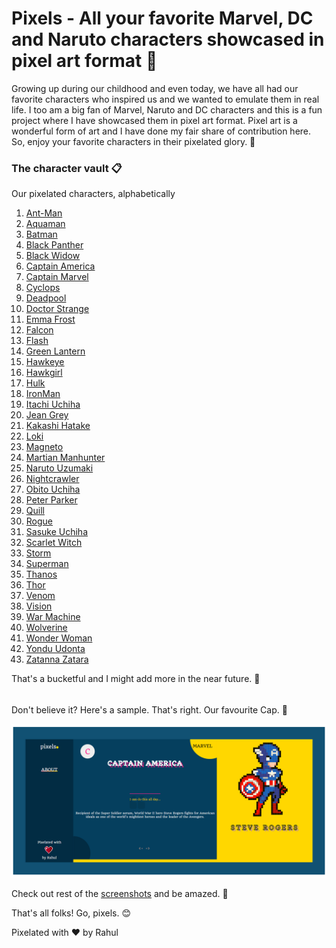 # Pixels - All your favorite Marvel, DC and Naruto characters showcased in pixel art format 🎉

Growing up during our childhood and even today, we have all had our favorite characters who inspired us and we wanted to emulate them in real life. I too am a big fan of Marvel, Naruto and DC characters and this is a fun project where I have showcased them in pixel art format. Pixel art is a wonderful form of art and I have done my fair share of contribution here. So, enjoy your favorite characters in their pixelated glory. 🙌


### The character vault 📋 

Our pixelated characters, alphabetically
  1. [Ant-Man](https://rahul-kabra.github.io/pixels/character/ant-man)
  2. [Aquaman](https://rahul-kabra.github.io/pixels/character/aquaman)
  3. [Batman](https://rahul-kabra.github.io/pixels/character/batman)
  4. [Black Panther](https://rahul-kabra.github.io/pixels/character/black-panther)
  5. [Black Widow](https://rahul-kabra.github.io/pixels/character/black-widow)
  6. [Captain America](https://rahul-kabra.github.io/pixels/character/captain-america)
  7. [Captain Marvel](https://rahul-kabra.github.io/pixels/character/captain-marvel)
  8. [Cyclops](https://rahul-kabra.github.io/pixels/character/cyclops)
  9. [Deadpool](https://rahul-kabra.github.io/pixels/character/deadpool)
  10. [Doctor Strange](https://rahul-kabra.github.io/pixels/character/doctor-strange)
  11. [Emma Frost](https://rahul-kabra.github.io/pixels/character/emma-frost)
  12. [Falcon](https://rahul-kabra.github.io/pixels/character/falcon)
  13. [Flash](https://rahul-kabra.github.io/pixels/character/flash)
  14. [Green Lantern](https://rahul-kabra.github.io/pixels/character/green-lantern)
  15. [Hawkeye](https://rahul-kabra.github.io/pixels/character/hawkeye)
  16. [Hawkgirl](https://rahul-kabra.github.io/pixels/character/hawkgirl)
  17. [Hulk](https://rahul-kabra.github.io/pixels/character/hulk)
  18. [IronMan](https://rahul-kabra.github.io/pixels/character/ironman)
  19. [Itachi Uchiha](https://rahul-kabra.github.io/pixels/character/itachi-uchiha)
  20. [Jean Grey](https://rahul-kabra.github.io/pixels/character/jean-grey)
  21. [Kakashi Hatake](https://rahul-kabra.github.io/pixels/character/kakashi-hatake)
  22. [Loki](https://rahul-kabra.github.io/pixels/character/loki)
  23. [Magneto](https://rahul-kabra.github.io/pixels/character/magneto)
  24. [Martian Manhunter](https://rahul-kabra.github.io/pixels/character/martian-manhunter)
  25. [Naruto Uzumaki](https://rahul-kabra.github.io/pixels/character/naruto-uzumaki)
  26. [Nightcrawler](https://rahul-kabra.github.io/pixels/character/nightcrawler)
  27. [Obito Uchiha](https://rahul-kabra.github.io/pixels/character/obito-uchiha)
  28. [Peter Parker](https://rahul-kabra.github.io/pixels/character/peter-parker)
  29. [Quill](https://rahul-kabra.github.io/pixels/character/quill)
  30. [Rogue](https://rahul-kabra.github.io/pixels/character/rogue)
  31. [Sasuke Uchiha](https://rahul-kabra.github.io/pixels/character/sasuke-uchiha)
  32. [Scarlet Witch](https://rahul-kabra.github.io/pixels/character/scarlet-witch)
  33. [Storm](https://rahul-kabra.github.io/pixels/character/storm)
  34. [Superman](https://rahul-kabra.github.io/pixels/character/superman)
  35. [Thanos](https://rahul-kabra.github.io/pixels/character/thanos)
  36. [Thor](https://rahul-kabra.github.io/pixels/character/thor)
  37. [Venom](https://rahul-kabra.github.io/pixels/character/venom)
  38. [Vision](https://rahul-kabra.github.io/pixels/character/vision)
  39. [War Machine](https://rahul-kabra.github.io/pixels/character/war-machine)
  40. [Wolverine](https://rahul-kabra.github.io/pixels/character/wolverine)
  41. [Wonder Woman](https://rahul-kabra.github.io/pixels/character/wonder-woman)
  42. [Yondu Udonta](https://rahul-kabra.github.io/pixels/character/yondu)
  43. [Zatanna Zatara](https://rahul-kabra.github.io/pixels/character/zatanna)
  
  That's a bucketful and I might add more in the near future. 🔮


######

Don't believe it? Here's a sample. That's right. Our favourite Cap. 🤟

![Captain America](https://github.com/rahul-kabra/pixels/blob/master/src/assets/screenshots/Screenshot_CaptainAmerica.png)



Check out rest of the [screenshots](https://github.com/rahul-kabra/pixels/tree/master/src/assets/screenshots) and be amazed. 🤩

That's all folks! Go, pixels. 😊

Pixelated with ❤️ by Rahul
